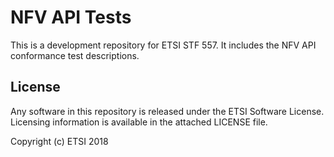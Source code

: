 # NFV API Tests

This is a development repository for ETSI STF 557.
It includes the NFV API conformance test descriptions.

## License

Any software in this repository is released under the ETSI Software License.
Licensing information is available in the attached LICENSE file.


Copyright (c) ETSI 2018
